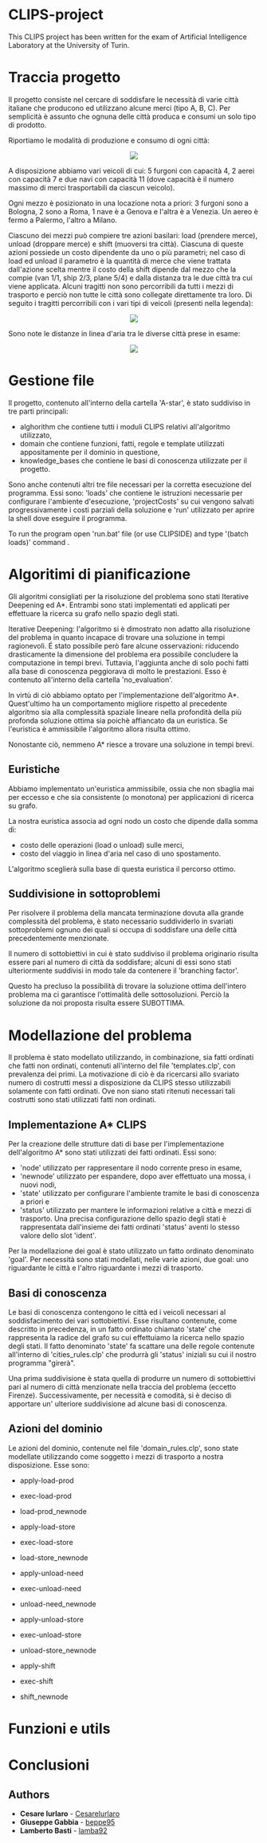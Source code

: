 # CLIPS-project
This CLIPS project has been written for the exam of Artificial Intelligence Laboratory at the University of Turin.

# Traccia progetto
Il progetto consiste nel cercare di soddisfare le necessità di varie città italiane che producono ed utilizzano alcune
merci (tipo A, B, C). Per semplicità è assunto che ognuna delle città produca e consumi un solo tipo di prodotto.

Riportiamo le modalità di produzione e consumo di ogni città: 
<p align="center">
  <img src="https://raw.githubusercontent.com/beppe95/clips-project/master/stuff/initCities.png"/>
</p>

A disposizione abbiamo vari veicoli di cui: 5 furgoni con capacità 4,
2 aerei con capacità 7 e due navi con capacità 11 (dove capacità è il numero massimo di merci trasportabili da ciascun veicolo).

Ogni mezzo è posizionato in una locazione nota a priori: 3 furgoni sono a Bologna, 2 sono a Roma, 1 nave è a Genova e l'altra è a Venezia.
Un aereo è fermo a Palermo, l'altro a Milano.

Ciascuno dei mezzi può compiere tre azioni basilari: load (prendere merce), unload (droppare merce) e shift (muoversi tra città).
Ciascuna di queste azioni possiede un costo dipendente da uno o più parametri; nel caso di load ed unload il parametro è la quantità
di merce che viene trattata dall'azione scelta mentre il costo della shift dipende dal mezzo che la compie (van 1/1, ship 2/3, plane 5/4) e dalla distanza tra le due città tra cui viene applicata. Alcuni tragitti non sono percorribili da tutti i mezzi di trasporto e perciò non tutte le città 
sono collegate direttamente tra loro.
Di seguito i tragitti percorribili con i vari tipi di veicoli (presenti nella legenda):
<p align="center">
  <img src="https://raw.githubusercontent.com/beppe95/clips-project/master/stuff/route.png"/>
</p>

Sono note le distanze in linea d'aria tra le diverse città prese in esame: 
<p align="center">
  <img src="https://raw.githubusercontent.com/beppe95/clips-project/master/stuff/crow_flies_distances.png"/>
</p>

# Gestione file
Il progetto, contenuto all'interno della cartella 'A-star', è stato suddiviso in tre parti principali:
- alghorithm che contiene tutti i moduli CLIPS relativi all'algoritmo utilizzato,
- domain che contiene funzioni, fatti, regole e template utilizzati appositamente per il dominio in questione,
- knowledge_bases che contiene le basi di conoscenza utilizzate per il progetto.

Sono anche contenuti altri tre file necessari per la corretta esecuzione del programma. 
Essi sono: 'loads' che contiene le istruzioni necessarie per configurare l'ambiente d'esecuzione, 'projectCosts' su cui vengono salvati
progressivamente i costi parziali della soluzione e 'run' utilizzato per aprire la shell dove eseguire il programma.

To run the program open 'run.bat' file (or use CLIPSIDE) and type '(batch loads)' command .

# Algoritimi di pianificazione
Gli algoritmi consigliati per la risoluzione del problema sono stati Iterative 
Deepening ed A*. Entrambi sono stati implementati ed applicati per effettuare 
la ricerca su grafo nello spazio degli stati.

Iterative Deepening: l'algoritmo si è dimostrato non adatto alla risoluzione del
problema in quanto incapace di trovare una soluzione in tempi ragionevoli. É stato
possibile però fare alcune osservazioni: riducendo drasticamente la
dimensione del problema era possibile concludere la computazione in tempi brevi.
Tuttavia, l'aggiunta anche di solo pochi fatti alla base di conoscenza peggiorava
di molto le prestazioni. Esso è contenuto all'interno della cartella 'no_evaluation'.

In virtù di ciò abbiamo optato per l'implementazione dell'algoritmo A*.
Quest'ultimo ha un comportamento migliore rispetto al precedente algoritmo sia
alla complessità spaziale lineare nella profondità della più profonda soluzione ottima
sia poichè affiancato da un euristica. 
Se l'euristica è ammissibile l'algoritmo allora risulta ottimo.

Nonostante ciò, nemmeno A* riesce a trovare una soluzione in tempi brevi.

## Euristiche
Abbiamo implementato un'euristica ammissibile, ossia che non sbaglia mai per eccesso 
e che sia consistente (o monotona) per applicazioni di ricerca su grafo.

La nostra euristica associa ad ogni nodo un costo che dipende dalla somma di:
- costo delle operazioni (load o unload) sulle merci,
- costo del viaggio in linea d'aria nel caso di uno spostamento.

L'algoritmo sceglierà sulla base di questa euristica il percorso ottimo.

## Suddivisione in sottoproblemi
Per risolvere il problema della mancata terminazione dovuta alla grande complessità
del problema, è stato necessario suddividerlo in svariati sottoproblemi ognuno dei quali
si occupa di soddisfare una delle città precedentemente menzionate.

Il numero di sottobiettivi in cui è stato suddiviso il problema originario risulta essere
pari al numero di città da soddisfare; alcuni di essi sono stati ulteriormente
suddivisi in modo tale da contenere il 'branching factor'.

Questo ha precluso la possibilità di trovare la soluzione ottima
dell'intero problema ma ci garantisce l'ottimalità delle sottosoluzioni.
Perciò la soluzione da noi proposta risulta essere SUBOTTIMA.


# Modellazione del problema
Il problema è stato modellato utilizzando, in combinazione, sia fatti ordinati che
fatti non ordinati, contenuti all'interno del file 'templates.clp', con prevalenza
dei primi. La motivazione di ciò è da ricercarsi allo svariato numero di costrutti messi a disposizione da CLIPS stesso
utilizzabili solamente con fatti ordinati. Ove non siano stati ritenuti necessari
tali costrutti sono stati utilizzati fatti non ordinati.

## Implementazione A* CLIPS
Per la creazione delle strutture dati di base per l'implementazione 
dell'algoritmo A* sono stati utilizzati dei fatti ordinati. Essi sono:
- 'node' utilizzato per rappresentare il nodo corrente preso in esame,
- 'newnode' utilizzato per espandere, dopo aver effettuato una mossa, i nuovi nodi,
- 'state' utilizzato per configurare l'ambiente tramite le basi di conoscenza a priori e
- 'status' utilizzato per mantere le informazioni relative a città e mezzi di trasporto. Una precisa configurazione dello spazio degli stati è rappresentata dall'insieme dei fatti ordinati 'status' 
aventi lo stesso valore dello slot 'ident'.

Per la modellazione dei goal è stato utilizzato un fatto ordinato denominato 'goal'.
Per necessità sono stati modellati, nelle varie azioni, due goal: uno riguardante 
le città e l'altro riguardante i mezzi di trasporto.

## Basi di conoscenza 
Le basi di conoscenza contengono le città ed i veicoli necessari al soddisfacimento
dei vari sottobiettivi. Esse risultano contenute, come descritto in precedenza, in un fatto ordinato chiamato 'state'
che rappresenta la radice del grafo su cui effettuiamo la ricerca nello spazio degli
stati. Il fatto denominato 'state' fa scattare una delle regole contenute all'interno di
'cities_rules.clp' che produrrà gli 'status' iniziali su cui il nostro programma
"girerà".

Una prima suddivisione è stata quella di produrre un numero di 
sottobiettivi pari al numero di città menzionate nella traccia del problema (eccetto
Firenze). Successivamente, per necessità e comodità, si è deciso di apportare un'
ulteriore suddivisione ad alcune basi di conoscenza.

## Azioni del dominio
Le azioni del dominio, contenute nel file 'domain_rules.clp', sono state modellate
utilizzando come soggetto i mezzi di trasporto a nostra disposizione. Esse sono:
- apply-load-prod
- exec-load-prod 
- load-prod_newnode

- apply-load-store
- exec-load-store
- load-store_newnode

- apply-unload-need
- exec-unload-need 
- unload-need_newnode

- apply-unload-store
- exec-unload-store
- unload-store_newnode

- apply-shift 
- exec-shift
- shift_newnode 

# Funzioni e utils

# Conclusioni

## Authors

* **Cesare Iurlaro** - [CesareIurlaro](https://github.com/CesareIurlaro)
* **Giuseppe Gabbia**  - [beppe95](https://github.com/beppe95)
* **Lamberto Basti**  - [lamba92](https://github.com/lamba92)
